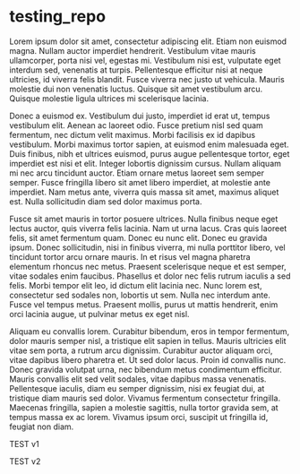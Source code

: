 # testing_repo

 Lorem ipsum dolor sit amet, consectetur adipiscing elit. Etiam non euismod magna. Nullam auctor imperdiet hendrerit. Vestibulum vitae mauris ullamcorper, porta nisi vel, egestas mi. Vestibulum nisi est, vulputate eget interdum sed, venenatis at turpis. Pellentesque efficitur nisi at neque ultricies, id viverra felis blandit. Fusce viverra nec justo ut vehicula. Mauris molestie dui non venenatis luctus. Quisque sit amet vestibulum arcu. Quisque molestie ligula ultrices mi scelerisque lacinia.

Donec a euismod ex. Vestibulum dui justo, imperdiet id erat ut, tempus vestibulum elit. Aenean ac laoreet odio. Fusce pretium nisl sed quam fermentum, nec dictum velit maximus. Morbi facilisis ex id dapibus vestibulum. Morbi maximus tortor sapien, at euismod enim malesuada eget. Duis finibus, nibh et ultrices euismod, purus augue pellentesque tortor, eget imperdiet est nisi et elit. Integer lobortis dignissim cursus. Nullam aliquam mi nec arcu tincidunt auctor. Etiam ornare metus laoreet sem semper semper. Fusce fringilla libero sit amet libero imperdiet, at molestie ante imperdiet. Nam metus ante, viverra quis massa sit amet, maximus aliquet est. Nulla sollicitudin diam sed dolor maximus porta.

Fusce sit amet mauris in tortor posuere ultrices. Nulla finibus neque eget lectus auctor, quis viverra felis lacinia. Nam ut urna lacus. Cras quis laoreet felis, sit amet fermentum quam. Donec eu nunc elit. Donec eu gravida ipsum. Donec sollicitudin, nisi in finibus viverra, mi nulla porttitor libero, vel tincidunt tortor arcu ornare mauris. In et risus vel magna pharetra elementum rhoncus nec metus. Praesent scelerisque neque et est semper, vitae sodales enim faucibus. Phasellus et dolor nec felis rutrum iaculis a sed felis. Morbi tempor elit leo, id dictum elit lacinia nec. Nunc lorem est, consectetur sed sodales non, lobortis ut sem. Nulla nec interdum ante. Fusce vel tempus metus. Praesent mollis, purus ut mattis hendrerit, enim orci lacinia augue, ut pulvinar metus ex eget nisl.

Aliquam eu convallis lorem. Curabitur bibendum, eros in tempor fermentum, dolor mauris semper nisl, a tristique elit sapien in tellus. Mauris ultricies elit vitae sem porta, a rutrum arcu dignissim. Curabitur auctor aliquam orci, vitae dapibus libero pharetra et. Ut sed dolor lacus. Proin id convallis nunc. Donec gravida volutpat urna, nec bibendum metus condimentum efficitur. Mauris convallis elit sed velit sodales, vitae dapibus massa venenatis. Pellentesque iaculis, diam eu semper dignissim, nisi ex feugiat dui, at tristique diam mauris sed dolor. Vivamus fermentum consectetur fringilla. Maecenas fringilla, sapien a molestie sagittis, nulla tortor gravida sem, at tempus massa ex ac lorem. Vivamus ipsum orci, suscipit ut fringilla id, feugiat non diam. 

TEST v1

TEST v2
